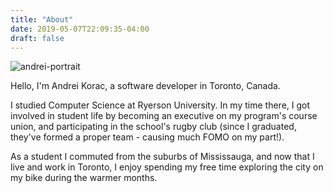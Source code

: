 ```yaml
---
title: "About"
date: 2019-05-07T22:09:35-04:00
draft: false
---
```


![andrei-portrait](/portrait.png "portrait")

Hello, I'm Andrei Korac, a software developer in Toronto, Canada.

I studied Computer Science at Ryerson University. In my time there, I got involved in student life by becoming an executive on my program's course union, and participating in the school's rugby club (since I graduated, they've formed a proper team - causing much FOMO on my part!).

As a student I commuted from the suburbs of Mississauga, and now that I live and work in Toronto, I enjoy spending my free time exploring the city on my bike during the warmer months.
